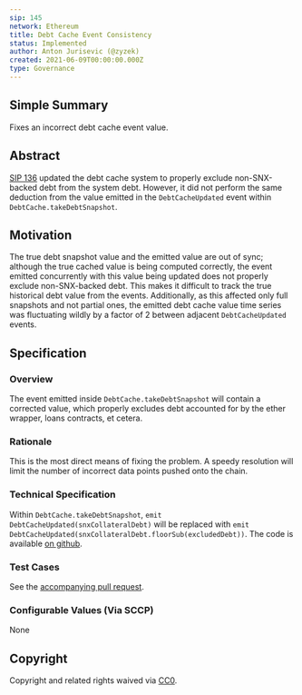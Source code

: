 ```yaml
---
sip: 145
network: Ethereum
title: Debt Cache Event Consistency
status: Implemented
author: Anton Jurisevic (@zyzek)
created: 2021-06-09T00:00:00.000Z
type: Governance
---
```


<!--You can leave these HTML comments in your merged SIP and delete the visible duplicate text guides, they will not appear and may be helpful to refer to if you edit it again. This is the suggested template for new SIPs. Note that an SIP number will be assigned by an editor. When opening a pull request to submit your SIP, please use an abbreviated title in the filename, `sip-draft_title_abbrev.md`. The title should be 44 characters or less.-->

## Simple Summary

Fixes an incorrect debt cache event value.

## Abstract

[SIP 136](https://sips.synthetix.io/sips/sip-136) updated the debt cache system to properly exclude non-SNX-backed debt
from the system debt. However, it did not perform the same deduction from the value emitted in the `DebtCacheUpdated`
event within `DebtCache.takeDebtSnapshot`.

## Motivation

The true debt snapshot value and the emitted value are out of sync; although the true cached value is being computed
correctly, the event emitted concurrently with this value being updated does not properly exclude non-SNX-backed debt.
This makes it difficult to track the true historical debt value from the events.
Additionally, as this affected only full snapshots and not partial ones, the emitted debt cache value time series was
fluctuating wildly by a factor of 2 between adjacent `DebtCacheUpdated` events.

## Specification

<!--The specification should describe the syntax and semantics of any new feature, there are five sections
1. Overview
2. Rationale
3. Technical Specification
4. Test Cases
5. Configurable Values
-->

### Overview

The event emitted inside `DebtCache.takeDebtSnapshot` will contain a corrected value, which properly excludes
debt accounted for by the ether wrapper, loans contracts, et cetera.

### Rationale

This is the most direct means of fixing the problem. A speedy resolution will limit the number of incorrect
data points pushed onto the chain.

### Technical Specification

Within `DebtCache.takeDebtSnapshot`, `emit DebtCacheUpdated(snxCollateralDebt)` will be replaced with
`emit DebtCacheUpdated(snxCollateralDebt.floorSub(excludedDebt))`.
The code is available [on github](https://github.com/Synthetixio/synthetix/pull/1325).

### Test Cases

See the [accompanying pull request](https://github.com/Synthetixio/synthetix/pull/1325).

### Configurable Values (Via SCCP)

None

## Copyright

Copyright and related rights waived via [CC0](https://creativecommons.org/publicdomain/zero/1.0/).